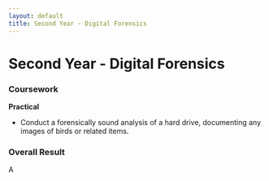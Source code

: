 ```yaml
---
layout: default
title: Second Year - Digital Forensics
---
```


# Second Year - Digital Forensics 


### Coursework

**Practical**
- Conduct a forensically sound analysis of a hard drive, documenting any images of birds or related items.

### Overall Result 
A
